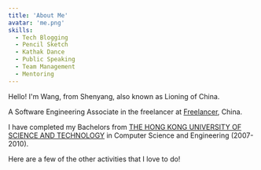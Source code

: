 ```yaml
---
title: 'About Me'
avatar: 'me.png'
skills:
  - Tech Blogging
  - Pencil Sketch
  - Kathak Dance
  - Public Speaking
  - Team Management
  - Mentoring
---
```


Hello! I'm Wang, from Shenyang, also known as Lioning of China.

A Software Engineering Associate in the freelancer at [Freelancer](https://www.freelancer.com/), China.

I have completed my Bachelors from [THE HONG KONG UNIVERSITY OF SCIENCE AND TECHNOLOGY](https://www.hokong.univercity.sc/) in Computer Science and Engineering (2007-2010). 


Here are a few of the other activities that I love to do!
